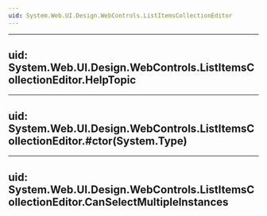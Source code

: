 ```yaml
---
uid: System.Web.UI.Design.WebControls.ListItemsCollectionEditor
---
```


---
uid: System.Web.UI.Design.WebControls.ListItemsCollectionEditor.HelpTopic
---

---
uid: System.Web.UI.Design.WebControls.ListItemsCollectionEditor.#ctor(System.Type)
---

---
uid: System.Web.UI.Design.WebControls.ListItemsCollectionEditor.CanSelectMultipleInstances
---

